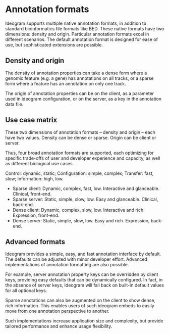 # Annotation formats

Ideogram supports multiple native annotation formats, in addition to standard bioinformatics file formats like BED.  These native formats have two dimensions: density and origin.  Particular annotation formats excel in different scenarios.  The default annotation format is designed for ease of use, but sophisticated extensions are possible.

## Density and origin
The density of annotation properties can take a dense form where a genomic feature (e.g. a gene) has annotations on all tracks, or a sparse form where a feature has an annotation on only one track.

The origin of annotation properties can be on the client, as a parameter used in ideogram configuration, or on the server, as a key in the annotation data file.  

## Use case matrix
These two dimensions of annotation formats – density and origin – each have two values.  Density can be dense or sparse.  Origin can be client or server.  

Thus, four broad annotation formats are supported, each optimizing for specific trade-offs of user and developer experience and capacity, as well as different biological use cases.

Control: dynamic, static; Configuration: simple, complex; Transfer: fast, slow; Information: high, low.

* Sparse client: Dynamic, complex, fast, low.  Interactive and glanceable.  Clinical, front-end.
* Sparse server: Static, simple, slow, low.  Easy and glanceable.  Clinical, back-end. 
* Dense client: Dynamic, complex, slow, low.  Interactive and rich.  Expression, front-end.
* Dense server: Static, simple, slow, low.  Easy and rich.  Expression, back-end.

## Advanced formats

Ideogram provides a simple, easy, and fast annotation interface by default.  The defaults can be adjusted with minor developer effort.  Advanced implementations of annotation formatting are also possible.  

For example, server annotation property keys can be overridden by client keys, providing easy defaults that can be dynamically configured.  In fact, in the absence of server keys, Ideogram will fall back on built-in default values for all optional keys.  

Sparse annotations can also be augmented on the client to show dense, rich information.  This enables users of such ideogram embeds to easily move from one annotation perspective to another.

Such implementations increase application size and complexity, but provide tailored performance and enhance usage flexibility.